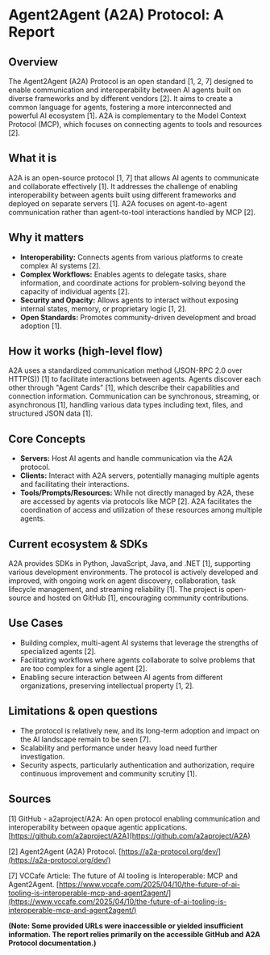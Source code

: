 # Agent2Agent (A2A) Protocol: A Report

## Overview

The Agent2Agent (A2A) Protocol is an open standard [1, 2, 7] designed to enable communication and interoperability between AI agents built on diverse frameworks and by different vendors [2].  It aims to create a common language for agents, fostering a more interconnected and powerful AI ecosystem [1].  A2A is complementary to the Model Context Protocol (MCP), which focuses on connecting agents to tools and resources [2].

## What it is

A2A is an open-source protocol [1, 7] that allows AI agents to communicate and collaborate effectively [1].  It addresses the challenge of enabling interoperability between agents built using different frameworks and deployed on separate servers [1]. A2A focuses on agent-to-agent communication rather than agent-to-tool interactions handled by MCP [2].


## Why it matters

*   **Interoperability:** Connects agents from various platforms to create complex AI systems [2].
*   **Complex Workflows:** Enables agents to delegate tasks, share information, and coordinate actions for problem-solving beyond the capacity of individual agents [2].
*   **Security and Opacity:**  Allows agents to interact without exposing internal states, memory, or proprietary logic [1, 2].
*   **Open Standards:** Promotes community-driven development and broad adoption [1].


## How it works (high-level flow)

A2A uses a standardized communication method (JSON-RPC 2.0 over HTTP(S)) [1] to facilitate interactions between agents. Agents discover each other through "Agent Cards" [1], which describe their capabilities and connection information.  Communication can be synchronous, streaming, or asynchronous [1], handling various data types including text, files, and structured JSON data [1].


## Core Concepts

*   **Servers:**  Host AI agents and handle communication via the A2A protocol.
*   **Clients:**  Interact with A2A servers, potentially managing multiple agents and facilitating their interactions.
*   **Tools/Prompts/Resources:** While not directly managed by A2A, these are accessed by agents via protocols like MCP [2].  A2A facilitates the coordination of access and utilization of these resources among multiple agents.


## Current ecosystem & SDKs

A2A provides SDKs in Python, JavaScript, Java, and .NET [1], supporting various development environments. The protocol is actively developed and improved, with ongoing work on agent discovery, collaboration, task lifecycle management, and streaming reliability [1].  The project is open-source and hosted on GitHub [1], encouraging community contributions.


## Use Cases

*   Building complex, multi-agent AI systems that leverage the strengths of specialized agents [2].
*   Facilitating workflows where agents collaborate to solve problems that are too complex for a single agent [2].
*   Enabling secure interaction between AI agents from different organizations, preserving intellectual property [1, 2].


## Limitations & open questions

*   The protocol is relatively new, and its long-term adoption and impact on the AI landscape remain to be seen [7].
*   Scalability and performance under heavy load need further investigation.
*   Security aspects, particularly authentication and authorization, require continuous improvement and community scrutiny [1].


## Sources

[1] GitHub - a2aproject/A2A: An open protocol enabling communication and interoperability between opaque agentic applications.  [https://github.com/a2aproject/A2A](https://github.com/a2aproject/A2A)

[2] Agent2Agent (A2A) Protocol. [https://a2a-protocol.org/dev/](https://a2a-protocol.org/dev/)

[7] VCCafe Article: The future of AI tooling is Interoperable: MCP and Agent2Agent. [https://www.vccafe.com/2025/04/10/the-future-of-ai-tooling-is-interoperable-mcp-and-agent2agent/](https://www.vccafe.com/2025/04/10/the-future-of-ai-tooling-is-interoperable-mcp-and-agent2agent/)

**(Note: Some provided URLs were inaccessible or yielded insufficient information.  The report relies primarily on the accessible GitHub and A2A Protocol documentation.)**
